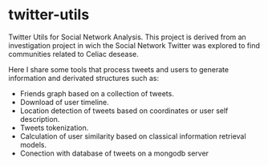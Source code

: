# twitter-utils
Twitter Utils for Social Network Analysis. This project is derived from an investigation project in wich the Social Network Twitter was explored to find communities related to Celiac desease. 

Here I share some tools that process tweets and users to generate information and derivated structures such as:
- Friends graph based on a collection of tweets.
- Download of user timeline.
- Location detection of tweets based on coordinates or user self description.
- Tweets tokenization. 
- Calculation of user similarity based on classical information retrieval models.
- Conection with database of tweets on a mongodb server
